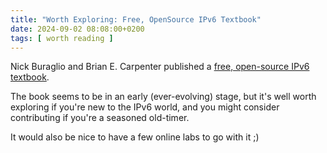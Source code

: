 ```yaml
---
title: "Worth Exploring: Free, OpenSource IPv6 Textbook"
date: 2024-09-02 08:08:00+0200
tags: [ worth reading ]
---
```

Nick Buraglio and Brian E. Carpenter published a [free, open-source IPv6 textbook](https://ipv6textbook.com/).

The book seems to be in an early (ever-evolving) stage, but it's well worth exploring if you're new to the IPv6 world, and you might consider contributing if you're a seasoned old-timer.

It would also be nice to have a few online labs to go with it ;)